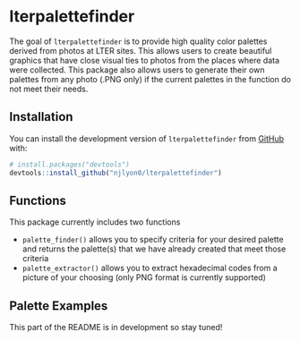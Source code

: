 
<!-- README.md is generated from README.Rmd. Please edit that file -->

# lterpalettefinder

<!-- badges: start -->
<!-- badges: end -->

The goal of `lterpalettefinder` is to provide high quality color
palettes derived from photos at LTER sites. This allows users to create
beautiful graphics that have close visual ties to photos from the places
where data were collected. This package also allows users to generate
their own palettes from any photo (.PNG only) if the current palettes in
the function do not meet their needs.

## Installation

You can install the development version of `lterpalettefinder` from
[GitHub](https://github.com/) with:

``` r
# install.packages("devtools")
devtools::install_github("njlyon0/lterpalettefinder")
```

## Functions

This package currently includes two functions

-   `palette_finder()` allows you to specify criteria for your desired
    palette and returns the palette(s) that we have already created that
    meet those criteria
-   `palette_extractor()` allows you to extract hexadecimal codes from a
    picture of your choosing (only PNG format is currently supported)

## Palette Examples

This part of the README is in development so stay tuned!
